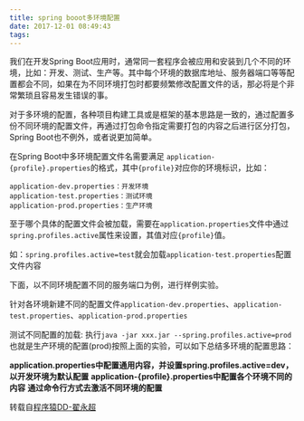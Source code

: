 ```yaml
---
title: spring booot多环境配置
date: 2017-12-01 08:49:43
tags:
---
```

我们在开发Spring Boot应用时，通常同一套程序会被应用和安装到几个不同的环境，比如：开发、测试、生产等。其中每个环境的数据库地址、服务器端口等等配置都会不同，如果在为不同环境打包时都要频繁修改配置文件的话，那必将是个非常繁琐且容易发生错误的事。


对于多环境的配置，各种项目构建工具或是框架的基本思路是一致的，通过配置多份不同环境的配置文件，再通过打包命令指定需要打包的内容之后进行区分打包，Spring Boot也不例外，或者说更加简单。


在Spring Boot中多环境配置文件名需要满足 `application-{profile}.properties`的格式，其中`{profile}`对应你的环境标识，比如：

```
application-dev.properties：开发环境 
application-test.properties：测试环境 
application-prod.properties：生产环境
```

至于哪个具体的配置文件会被加载，需要在`application.properties`文件中通过`spring.profiles.active`属性来设置，其值对应`{profile}`值。

如：`spring.profiles.active=test`就会加载`application-test.properties`配置文件内容

下面，以不同环境配置不同的服务端口为例，进行样例实验。

针对各环境新建不同的配置文件`application-dev.properties`、`application-test.properties`、`application-prod.properties`

测试不同配置的加载: 
执行```java -jar xxx.jar --spring.profiles.active=prod```也就是生产环境的配置(prod)按照上面的实验，可以如下总结多环境的配置思路：

**application.properties中配置通用内容，并设置spring.profiles.active=dev，以开发环境为默认配置**
**application-{profile}.properties中配置各个环境不同的内容**
**通过命令行方式去激活不同环境的配置**

转载自[程序猿DD-翟永超](http://blog.didispace.com/springbootproperties/)
